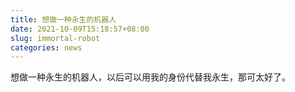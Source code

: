 ```yaml
---
title: 想做一种永生的机器人
date: 2021-10-09T15:18:57+08:00
slug: immortal-robot
categories: news
---
```


想做一种永生的机器人，以后可以用我的身份代替我永生，那可太好了。

